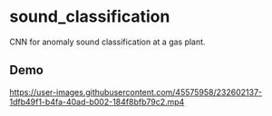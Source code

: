 # sound_classification
CNN for anomaly sound classification at a gas plant.

## Demo

https://user-images.githubusercontent.com/45575958/232602137-1dfb49f1-b4fa-40ad-b002-184f8bfb79c2.mp4

